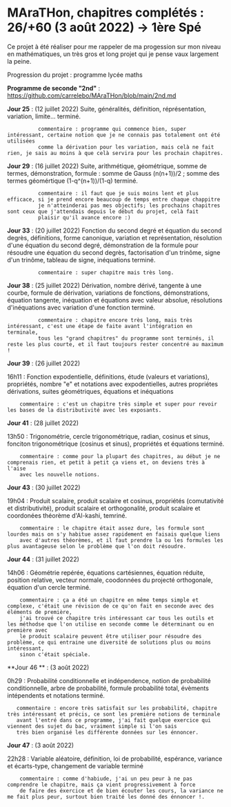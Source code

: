 # MAraTHon, chapitres complétés : 26/+60 (3 août 2022) -> 1ère Spé

Ce projet à été réaliser pour me rappeler de ma progession sur mon niveau en mathématiques, un très gros et long projet qui je pense vaux largement la peine.

Progression du projet : programme lycée maths

**Programme de seconde "2nd"** : https://github.com/carrelebo/MAraTHon/blob/main/2nd.md


**Jour 25** : (12 juillet 2022)
              Suite, généralités, définition, réprésentation, variation, limite... terminé.
              
              commentaire : programme qui commence bien, super intéressant, certaine notion que je ne connais pas totalement ont été utilisées
              comme la dérivation pour les variation, mais celà ne fait rien, je sais au moins à que celà servira pour les prochain chapitres.
              
**Jour 29** : (16 juillet 2022)
              Suite, arithmétique, géométrique, somme de termes, démonstration, formule : somme de Gauss (n(n+1))/2 ;
              somme des termes géomértique (1-q^(n+1))/(1-q) terminé.
              
              commentaire : il faut que je suis moins lent et plus efficace, si je prend encore beaucoup de temps entre chaque chappitre
              je n'atteinderai pas mes objectifs; les prochains chapitres sont ceux que j'attendais depuis le début du projet, celà fait
              plaisir qu'il avance encore :)

**Jour 33** : (20 juillet 2022)
              Fonction du second degré et équation du second degrès, définitions, forme canonique, variation et représentation,
              résolution d'une équation du second degré, démonstration de la formule pour résoudre une équation du second degrès,
              factorisation d'un trinôme, signe d'un trinôme, tableau de signe, inéquations terminé.
              
              commentaire : super chapitre mais très long.
              
**Jour 38** : (25 juillet 2022)
              Dérivation, nombre dérivé, tangente à une courbe, formule de dérivation, variations de fonctions, démonstrations, équation tangente,
              inéquation et équations avec valeur absolue, résolutions d'inéquations avec variation d'une fonction terminé.

              commentaire : chapitre encore très long, mais très intéressant, c'est une étape de faite avant l'intégration en terminale,
              tous les "grand chapitres" du programme sont terminés, il reste les plus courte, et il faut toujours rester concentré au maximum !

**Jour 39** : (26 juillet 2022)

16h11 : Fonction expodentielle, définitions, étude (valeurs et variations), propriétés, nombre "e" et notations avec expodentielles, autres propriétes
        dérivations, suites géométriques, équations et inéquations
        
        commentaire : c'est un chapitre très simple et super pour revoir les bases de la distributivité avec les exposants.
        
**Jour 41** : (28 juillet 2022)

13h50 : Trigonométrie, cercle trigonométrique, radian, cosinus et sinus, fonciton trigonométrique (cosinus et sinus), propriétés et équations terminé.
        
        commentaire : comme pour la plupart des chapitres, au début je ne comprenais rien, et petit à petit ça viens et, on deviens très à l'aise
        avec les nouvelle notions.
        
**Jour 43** : (30 juillet 2022)

19h04 : Produit scalaire, produit scalaire et cosinus, propriétés (comutativité et distributivité), produit scalaire et orthogonalité,
        produit scalaire et coordonées théorème d'Al-kashi, temriné.
        
        commentaire : le chapitre était assez dure, les formule sont lourdes mais on s'y habitue assez rapidement en faisais quelque liens
        avec d'autres théorèmes, et il faut prendre la ou les formules les plus avantageuse selon le problème que l'on doit résoudre.
        
**Jour 44** : (31 juillet 2022)

14h06 : Géométrie repérée, équations cartésiennes, équation réduite, position relative, vecteur normale, coodonnées du projecté orthogonale,
        équation d'un cercle terminé.
        
        commentaire : ça a été un chapitre en même temps simple et complexe, c'était une révision de ce qu'on fait en seconde avec des éléments de première,
        j'ai trouvé ce chapitre très intéressant car tous les outils et les méthodse que l'on utilise en seconde comme le déterminant ou en première avec
        le produit scalaire peuvent être utiliser pour résoudre des problème, ce qui entraine une diversité de solutions plus ou moins intéressant,
        sinon c'était spéciale.

**Jour 46 ** : (3 août 2022)

0h29 : Probabilité conditionnelle et indépendence, notion de probabilité conditionnelle, arbre de probabilité, formule probabilité total,
       évèments intépendents et notations terminé.
       
       commentaire : encore très satisfait sur les probabilité, chapitre très intéressant et précis, ce sont les première notions de terminale
       avant l'entré dans ce programme, j'ai fait quelque exercice qui viennent des sujet du bac, vraiment simple si l'on sais
       très bien organisé les différente données sur les énnoncer.
       
**Jour 47** : (3 août 2022)

22h28 : Variable aléatoire, définition, loi de probabilité, espérance, variance et écarts-type, changement de variable terminé

        commentaire : comme d'habiude, j'ai un peu peur à ne pas comprendre le chapitre, mais ça vient progressivement à force
        de faire des éxercice et de bien écouter les cours, la variance ne me fait plus peur, surtout bien traité les donné des énnoncer !.

